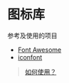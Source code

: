 # 图标库

参考及使用的项目

* [Font Awesome](https://fontawesome.com/)
* [iconfont](http://www.iconfont.cn/)

> [如何使用？](/components/icon)
